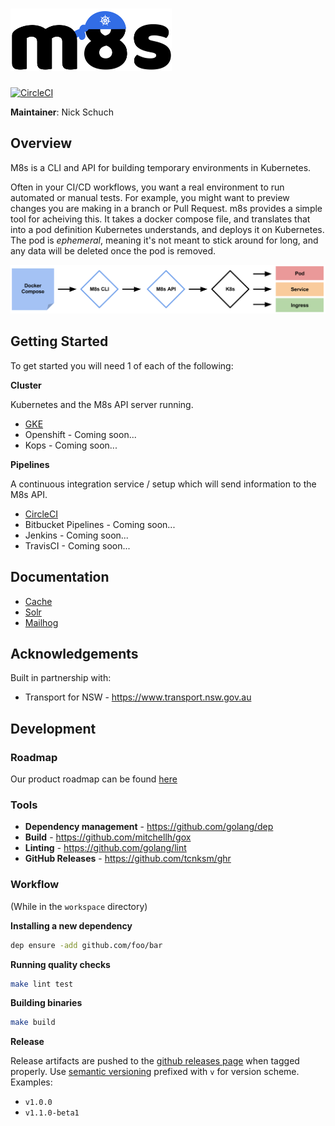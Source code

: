 ![M8s](/logo/small.png "Logo")
=========================

[![CircleCI](https://circleci.com/gh/previousnext/m8s.svg?style=svg&circle-token=cd74c538bea3d8ae9d0de9b008fedf35b7f00ad8)](https://circleci.com/gh/previousnext/m8s)

**Maintainer**: Nick Schuch

## Overview

M8s is a CLI and API for building temporary environments in Kubernetes.

Often in your CI/CD workflows, you want a real environment to run automated or manual tests. For example, you might want to preview changes you are making in a branch or Pull Request. m8s provides a simple tool for acheiving this. It takes a docker compose file, and translates that into a pod definition Kubernetes understands, and deploys it on Kubernetes. The pod is _ephemeral_, meaning it's not meant to stick around for long, and any data will be deleted once the pod is removed.

![Diagram](/docs/diagram.png "Diagram")

## Getting Started

To get started you will need 1 of each of the following:

**Cluster**

Kubernetes and the M8s API server running.

* [GKE](/docs/cluster/gcp/gcp.md)
* Openshift - Coming soon...
* Kops - Coming soon...

**Pipelines**

A continuous integration service / setup which will send information to the M8s API.

* [CircleCI](/docs/pipeline/circleci/circleci.md)
* Bitbucket Pipelines - Coming soon...
* Jenkins - Coming soon...
* TravisCI - Coming soon...

## Documentation

* [Cache](/docs/cache.md)
* [Solr](/docs/solr.md)
* [Mailhog](/docs/mailhog.md)

## Acknowledgements

Built in partnership with:

* Transport for NSW - https://www.transport.nsw.gov.au

## Development

### Roadmap

Our product roadmap can be found [here](/issues)

### Tools

* **Dependency management** - https://github.com/golang/dep
* **Build** - https://github.com/mitchellh/gox
* **Linting** - https://github.com/golang/lint
* **GitHub Releases** - https://github.com/tcnksm/ghr

### Workflow

(While in the `workspace` directory)

**Installing a new dependency**

```bash
dep ensure -add github.com/foo/bar
```

**Running quality checks**

```bash
make lint test
```

**Building binaries**

```bash
make build
```

**Release**

Release artifacts are pushed to the [github releases page](https://github.com/previousnext/m8s/releases) when tagged
properly. Use [semantic versioning](http://semver.org/) prefixed with `v` for version scheme. Examples:

- `v1.0.0`
- `v1.1.0-beta1`
